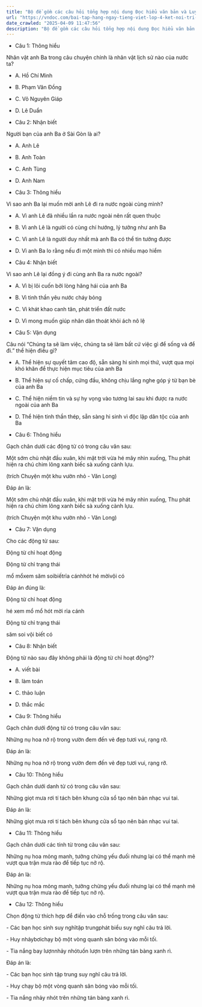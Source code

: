 ```yaml
---
title: "Bộ đề gồm các câu hỏi tổng hợp nội dung Đọc hiểu văn bản và Luyện từ và câu được học ở Tuần 17 trong chương trình Tiếng Việt lớp 4 Tập 1 Kết nối tri thức."
url: "https://vndoc.com/bai-tap-hang-ngay-tieng-viet-lop-4-ket-noi-tri-thuc-tuan-17-thu-4-332283"
date_crawled: "2025-04-09 11:47:56"
description: "Bộ đề gồm các câu hỏi tổng hợp nội dung Đọc hiểu văn bản và Luyện từ và câu được học ở Tuần 17 trong chương trình Tiếng Việt lớp 4 Tập 1 Kết nối tri thức."
---
```


* Câu 1:  Thông hiểu

Nhân vật anh Ba trong câu chuyện chính là nhân vật lịch sử nào của nước ta?

  * A. Hồ Chí Minh 
  * B. Phạm Văn Đồng 
  * C. Võ Nguyên Giáp 
  * D. Lê Duẩn 



* Câu 2:  Nhận biết

Người bạn của anh Ba ở Sài Gòn là ai?

  * A. Anh Lê 
  * B. Anh Toàn 
  * C. Anh Tùng 
  * D. Anh Nam 



* Câu 3:  Thông hiểu

Vì sao anh Ba lại muốn mời anh Lê đi ra nước ngoài cùng mình?

  * A. Vì anh Lê đã nhiều lần ra nước ngoài nên rất quen thuộc 
  * B. Vì anh Lê là người có cùng chí hướng, lý tưởng như anh Ba 
  * C. Vì anh Lê là người duy nhất mà anh Ba có thể tin tưởng được 
  * D. Vì anh Ba lo rằng nếu đi một mình thì có nhiều mạo hiểm 



* Câu 4:  Nhận biết

Vì sao anh Lê lại đồng ý đi cùng anh Ba ra nước ngoài?

  * A. Vì bị lôi cuốn bởi lòng hăng hái của anh Ba 
  * B. Vì tinh thần yêu nước cháy bỏng 
  * C. Vì khát khao canh tân, phát triển đất nước 
  * D. Vì mong muốn giúp nhân dân thoát khỏi ách nô lệ 



* Câu 5:  Vận dụng

Câu nói “Chúng ta sẽ làm việc, chúng ta sẽ làm bất cứ việc gì để sống và để đi.” thể hiện điều gì?

  * A. Thể hiện sự quyết tâm cao độ, sẵn sàng hi sinh mọi thứ, vượt qua mọi khó khăn để thực hiện mục tiêu của anh Ba 
  * B. Thể hiện sự cố chấp, cứng đầu, không chịu lắng nghe góp ý từ bạn bè của anh Ba 
  * C. Thể hiện niềm tin và sự hy vọng vào tương lai sau khi được ra nước ngoài của anh Ba 
  * D. Thể hiện tinh thần thép, sẵn sàng hi sinh vì độc lập dân tộc của anh Ba 



* Câu 6:  Thông hiểu

Gạch chân dưới các động từ có trong câu văn sau:

Một sớm chủ nhật đầu xuân, khi mặt trời vừa hé mây nhìn xuống, Thu phát hiện ra chú chim lông xanh biếc sà xuống cành lựu.

(trích Chuyện một khu vườn nhỏ - Văn Long)

Đáp án là:

Một sớm chủ nhật đầu xuân, khi mặt trời vừa hé mây nhìn xuống, Thu phát hiện ra chú chim lông xanh biếc sà xuống cành lựu.

(trích Chuyện một khu vườn nhỏ - Văn Long)

* Câu 7:  Vận dụng

Cho các động từ sau:

Động từ chỉ hoạt động

Động từ chỉ trạng thái

mổ mổxem săm soibiếtrỉa cánhhót hé mờivội có

Đáp án đúng là:

Động từ chỉ hoạt động

hé xem mổ mổ hót mời rỉa cánh

Động từ chỉ trạng thái

săm soi vội biết có

* Câu 8:  Nhận biết

Động từ nào sau đây không phải là động từ chỉ hoạt động??

  * A. viết bài 
  * B. làm toán 
  * C. thảo luận 
  * D. thắc mắc 



* Câu 9:  Thông hiểu

Gạch chân dưới động từ có trong câu văn sau:

Những nụ hoa nở rộ trong vườn đem đến vẻ đẹp tươi vui, rạng rỡ.

Đáp án là:

Những nụ hoa nở rộ trong vườn đem đến vẻ đẹp tươi vui, rạng rỡ.

* Câu 10:  Thông hiểu

Gạch chân dưới danh từ có trong câu văn sau:

Những giọt mưa rơi tí tách bên khung cửa sổ tạo nên bản nhạc vui tai.

Đáp án là:

Những giọt mưa rơi tí tách bên khung cửa sổ tạo nên bản nhạc vui tai.

* Câu 11:  Thông hiểu

Gạch chân dưới các tính từ trong câu văn sau:

Những nụ hoa mỏng manh, tưởng chừng yếu đuối nhưng lại có thể mạnh mẽ vượt qua trận mưa rào để tiếp tục nở rộ.

Đáp án là:

Những nụ hoa mỏng manh, tưởng chừng yếu đuối nhưng lại có thể mạnh mẽ vượt qua trận mưa rào để tiếp tục nở rộ.

* Câu 12:  Thông hiểu

Chọn động từ thích hợp để điền vào chỗ trống trong câu văn sau:

\- Các bạn học sinh suy nghĩtập trungphát biểu suy nghĩ câu trả lời.

\- Huy nhảybơichạy bộ một vòng quanh sân bóng vào mỗi tối.

\- Tia nắng bay lượnnhảy nhótuốn lượn trên những tán bàng xanh rì.

Đáp án là:

\- Các bạn học sinh tập trung suy nghĩ câu trả lời.

\- Huy chạy bộ một vòng quanh sân bóng vào mỗi tối.

\- Tia nắng nhảy nhót trên những tán bàng xanh rì.
